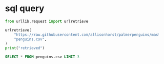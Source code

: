 # sql query


```python
from urllib.request import urlretrieve

urlretrieve(
    "https://raw.githubusercontent.com/allisonhorst/palmerpenguins/master/inst/extdata/penguins.csv",
    "penguins.csv",
)
print("retrieved")
```


```sql
SELECT * FROM penguins.csv LIMIT 3
```


